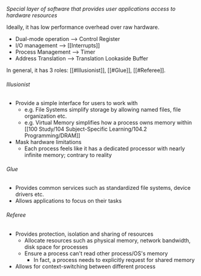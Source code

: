 *Special layer of software that provides user applications access to hardware resources*

Ideally, it has low performance overhead over raw hardware. 
- Dual-mode operation --> Control Register
- I/O management --> [[Interrupts]]
- Process Management --> Timer
- Address Translation --> Translation Lookaside Buffer

In general, it has 3 roles: [[#Illusionist]], [[#Glue]], [[#Referee]]. 
###### Illusionist
- Provide a simple interface for users to work with
	- e.g. File Systems simplify storage by allowing named files, file organization etc.
	- e.g. Virtual Memory simplifies how a process owns memory within [[100 Study/104 Subject-Specific Learning/104.2 Programming/DRAM]] 
- Mask hardware limitations
	- Each process feels like it has a dedicated processor with nearly infinite memory; contrary to reality
###### Glue
- Provides common services such as standardized file systems, device drivers etc.
- Allows applications to focus on their tasks 
###### Referee
- Provides protection, isolation and sharing of resources
	- Allocate resources such as physical memory, network bandwidth, disk space for processes
	- Ensure a process can't read other process/OS's memory
		- In fact, a process needs to explicitly request for shared memory
- Allows for context-switching between different process